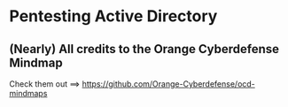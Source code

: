 # Pentesting Active Directory
## (Nearly) All credits to the Orange Cyberdefense Mindmap

Check them out ==> https://github.com/Orange-Cyberdefense/ocd-mindmaps
